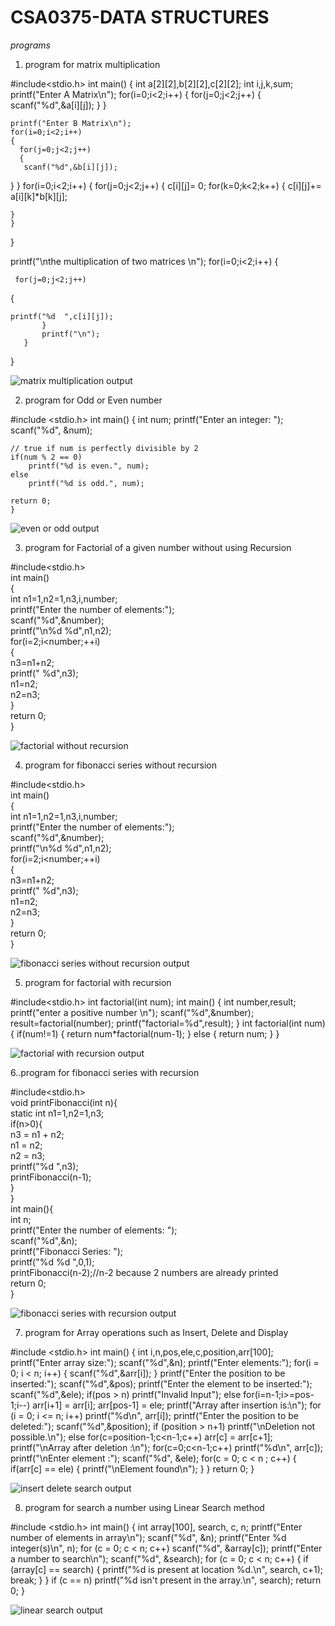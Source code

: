 # CSA0375-DATA STRUCTURES

*programs*

1. program for matrix multiplication

#include<stdio.h>
int main()
{
	int a[2][2],b[2][2],c[2][2];
	int i,j,k,sum;
	printf("Enter A Matrix\n");
	for(i=0;i<2;i++)
	{
	  for(j=0;j<2;j++)
	  {
	   scanf("%d",&a[i][j]);
      } 
	}
	
	printf("Enter B Matrix\n");
	for(i=0;i<2;i++)
	{
	  for(j=0;j<2;j++)
	  {
	   scanf("%d",&b[i][j]);
}
}
	for(i=0;i<2;i++)
	{
	  for(j=0;j<2;j++)
    {
	   c[i][j]= 0;
	   for(k=0;k<2;k++)
	{
		c[i][j]+= a[i][k]*b[k][j];
		
	}
    } 
   }
   
   printf("\nthe multiplication of two matrices \n");
   	for(i=0;i<2;i++)
   	{
	   
   	 for(j=0;j<2;j++)
   {
   	
   	printf("%d  ",c[i][j]);
	   	   }   	
	   	   printf("\n");
	   }
 }

![matrix multiplication output](https://user-images.githubusercontent.com/112486766/191181151-6a635022-e526-4047-bee5-6c2ef6a0b494.png)

2. program for Odd or Even number 
  
  #include <stdio.h>
    int main() {
    int num;
    printf("Enter an integer: ");
    scanf("%d", &num);

    // true if num is perfectly divisible by 2
    if(num % 2 == 0)
        printf("%d is even.", num);
    else
        printf("%d is odd.", num);
    
    return 0;
    }
 
 ![even or odd output](https://user-images.githubusercontent.com/112486766/191181664-69163918-cff3-497c-b1fd-5316fddf1e09.png)

3. program  for Factorial of a given number without using Recursion
 
 #include<stdio.h>    
  int main()    
 {    
 int n1=1,n2=1,n3,i,number;    
 printf("Enter the number of elements:");    
 scanf("%d",&number);    
 printf("\n%d %d",n1,n2);  
 for(i=2;i<number;++i)  
 {    
  n3=n1+n2;    
  printf(" %d",n3);    
  n1=n2;    
  n2=n3;    
 }  
  return 0;  
 }

![factorial without recursion](https://user-images.githubusercontent.com/112486766/191202736-81f7381f-c835-4f0b-bc89-e0b5c532ca88.png)
 
 4. program for fibonacci series without recursion

#include<stdio.h>    
int main()    
{    
 int n1=1,n2=1,n3,i,number;    
 printf("Enter the number of elements:");    
 scanf("%d",&number);    
 printf("\n%d %d",n1,n2);  
 for(i=2;i<number;++i)  
 {    
  n3=n1+n2;    
  printf(" %d",n3);    
  n1=n2;    
  n2=n3;    
 }  
  return 0;  
 }
 
 ![fibonacci series without recursion output](https://user-images.githubusercontent.com/112486766/191202997-e43323a4-0bd6-4f25-a18b-f81704f3bcbe.png)
 
5. program for factorial with recursion

#include<stdio.h>
int factorial(int num);
int main()
{
	int number,result;
	printf("enter a positive number \n");
	scanf("%d",&number);
	result=factorial(number);
	printf("factorial=%d",result);
}
int factorial(int num)
{
	if(num!=1)
	{
		return num*factorial(num-1);
	}
	else
	{
		return num;
	}
}

![factorial with recursion output](https://user-images.githubusercontent.com/112486766/191203605-215ba081-dbb2-4e4e-acf0-399bba9b049c.png)


 6..program for fibonacci series with recursion
 
 #include<stdio.h>    
void printFibonacci(int n){    
    static int n1=1,n2=1,n3;    
    if(n>0){    
         n3 = n1 + n2;    
         n1 = n2;    
         n2 = n3;    
         printf("%d ",n3);    
         printFibonacci(n-1);    
    }    
}    
int main(){    
    int n;    
    printf("Enter the number of elements: ");    
    scanf("%d",&n);    
    printf("Fibonacci Series: ");    
    printf("%d %d ",0,1);    
    printFibonacci(n-2);//n-2 because 2 numbers are already printed    
  return 0;  
 } 
 
 ![fibonacci series with recursion output](https://user-images.githubusercontent.com/112486766/191200336-444b9d9f-d2f6-49b6-8a59-558153660391.png)
 
 7. program for  Array operations such as Insert, Delete and Display
 
 #include <stdio.h>
int main()
{
int i,n,pos,ele,c,position,arr[100];
printf("Enter array size:");
scanf("%d",&n);
printf("Enter elements:");
for(i = 0; i < n; i++)
{
scanf("%d",&arr[i]);
}
printf("Enter the position to be inserted:");
scanf("%d",&pos);
printf("Enter the element to be inserted:");
scanf("%d",&ele);
if(pos > n)
printf("Invalid Input");
else
for(i=n-1;i>=pos-1;i--)
arr[i+1] = arr[i];
arr[pos-1] = ele;
printf("Array after insertion is:\n");
for (i = 0; i <= n; i++)
printf("%d\n", arr[i]);
printf("Enter the position to be deleted:");
scanf("%d",&position);
if (position > n+1)
printf("\nDeletion not possible.\n");
else
for(c=position-1;c<n-1;c++)
arr[c] = arr[c+1];
printf("\nArray after deletion :\n");
for(c=0;c<n-1;c++)
printf("%d\n", arr[c]);
printf("\nEnter element :");
scanf("%d", &ele);
for(c = 0; c < n ; c++)
{
if(arr[c] == ele)
{
printf("\nElement found\n");
}
}
return 0;
}

![insert delete search output](https://user-images.githubusercontent.com/112486766/191207471-a38c79c3-2df0-47eb-b04b-6483a8714ffd.png)

8. program for search a number using Linear Search method

#include <stdio.h>
int main()
{
 int array[100], search, c, n;
 printf("Enter number of elements in array\n");
 scanf("%d", &n);
 printf("Enter %d integer(s)\n", n);
 for (c = 0; c < n; c++)
 scanf("%d", &array[c]);
 printf("Enter a number to search\n");
 scanf("%d", &search);
 for (c = 0; c < n; c++)
 {
 if (array[c] == search) 
 {
 printf("%d is present at location %d.\n", search, c+1);
 break;
 }
 }
 if (c == n)
 printf("%d isn't present in the array.\n", search);
 return 0;
}

![linear search output](https://user-images.githubusercontent.com/112486766/191208412-79866db4-d827-4a61-a110-841752e0c7e6.png)











 
